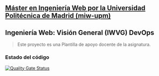 ## [Máster en Ingeniería Web por la Universidad Politécnica de Madrid (miw-upm)](http://miw.etsisi.upm.es)
## Ingeniería Web: Visión General (IWVG) DevOps
> Este proyecto es una Plantilla de apoyo docente de la asignatura.

### Estado del código

[![Quality Gate Status](https://sonarcloud.io/api/project_badges/measure?project=iwvg-devops-madelfresno&metric=alert_status)](https://sonarcloud.io/summary/new_code?id=iwvg-devops-madelfresno)